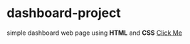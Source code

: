 # dashboard-project
simple dashboard web page using **HTML** and **CSS**
[Click Me](https://amankashyap004.github.io/dashboard-project/)
